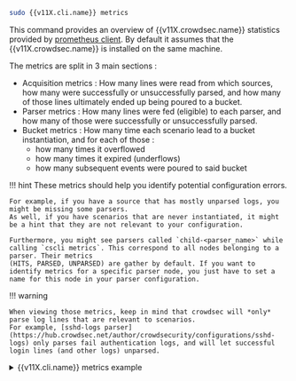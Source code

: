 ```bash
sudo {{v11X.cli.name}} metrics
```

This command provides an overview of {{v11X.crowdsec.name}} statistics provided by [prometheus client](/Crowdsec/v11/observability/prometheus/). By default it assumes that the {{v11X.crowdsec.name}} is installed on the same machine.

The metrics are split in 3 main sections :

 - Acquisition metrics : How many lines were read from which sources, how many were successfully or unsuccessfully parsed, and how many of those lines ultimately ended up being poured to a bucket.
 - Parser metrics : How many lines were fed (eligible) to each parser, and how many of those were successfully or unsuccessfully parsed.
 - Bucket metrics : How many time each scenario lead to a bucket instantiation, and for each of those :
    - how many times it overflowed
    - how many times it expired (underflows)
    - how many subsequent events were poured to said bucket

!!! hint
    These metrics should help you identify potential configuration errors.

    For example, if you have a source that has mostly unparsed logs, you might be missing some parsers.
    As well, if you have scenarios that are never instantiated, it might be a hint that they are not relevant to your configuration.

    Furthermore, you might see parsers called `child-<parser_name>` while calling `cscli metrics`. This correspond to all nodes belonging to a parser. Their metrics
    (HITS, PARSED, UNPARSED) are gather by default. If you want to identify metrics for a specific parser node, you just have to set a name for this node in your parser configuration.


!!! warning

    When viewing those metrics, keep in mind that crowdsec will *only* parse log lines that are relevant to scenarios.
    For example, [sshd-logs parser](https://hub.crowdsec.net/author/crowdsecurity/configurations/sshd-logs) only parses fail authentication logs, and will let successful login lines (and other logs) unparsed.


<details>
  <summary>{{v11X.cli.name}} metrics example</summary>
```bash
$ sudo cscli metrics

INFO[0000] Buckets Metrics:
+--------------------------------------+---------------+-----------+--------------+--------+---------+
|                BUCKET                | CURRENT COUNT | OVERFLOWS | INSTANCIATED | POURED | EXPIRED |
+--------------------------------------+---------------+-----------+--------------+--------+---------+
| crowdsecurity/http-bad-user-agent    | -             | -         |           10 |     10 |      10 |
| crowdsecurity/http-crawl-non_statics | -             | -         |           91 |    119 |      91 |
| crowdsecurity/http-probing           | -             | -         |            2 |      2 |       2 |
| crowdsecurity/http-sensitive-files   | -             | -         |            1 |      1 |       1 |
| crowdsecurity/ssh-bf                 |            13 |      6314 |         8768 |  46772 |    2441 |
| crowdsecurity/ssh-bf_user-enum       |             6 | -         |         7646 |  14406 |    7640 |
+--------------------------------------+---------------+-----------+--------------+--------+---------+
INFO[0000] Acquisition Metrics:
+---------------------------+------------+--------------+----------------+------------------------+
|          SOURCE           | LINES READ | LINES PARSED | LINES UNPARSED | LINES POURED TO BUCKET |
+---------------------------+------------+--------------+----------------+------------------------+
| /var/log/auth.log         |     105476 |        46772 |          58704 |                  61178 |
| /var/log/messages         |          2 | -            |              2 | -                      |
| /var/log/nginx/access.log |        138 |          111 |             27 |                    100 |
| /var/log/nginx/error.log  |        312 |           68 |            244 |                     32 |
| /var/log/syslog           |      31919 | -            |          31919 | -                      |
+---------------------------+------------+--------------+----------------+------------------------+
INFO[0000] Parser Metrics:
+--------------------------------+--------+--------+----------+
|            PARSERS             |  HITS  | PARSED | UNPARSED |
+--------------------------------+--------+--------+----------+
| child-crowdsecurity/http-logs  |    537 |    257 |      280 |
| child-crowdsecurity/nginx-logs |    789 |    179 |      610 |
| child-crowdsecurity/sshd-logs  | 436048 |  46772 |   389276 |
| crowdsecurity/dateparse-enrich |  46951 |  46951 | -        |
| crowdsecurity/geoip-enrich     |  46883 |  46883 | -        |
| crowdsecurity/http-logs        |    179 |     66 |      113 |
| crowdsecurity/nginx-logs       |    450 |    179 |      271 |
| crowdsecurity/non-syslog       |    450 |    450 | -        |
| crowdsecurity/sshd-logs        | 104386 |  46772 |    57614 |
| crowdsecurity/syslog-logs      | 137397 | 137395 |        2 |
| crowdsecurity/whitelists       |  46951 |  46951 | -        |
+--------------------------------+--------+--------+----------+
INFO[0000] Local Api Metrics:
+----------------------+--------+------+
|        ROUTE         | METHOD | HITS |
+----------------------+--------+------+
| /v1/alerts           | GET    |    4 |
| /v1/alerts           | POST   | 5400 |
| /v1/decisions/stream | GET    | 7694 |
| /v1/watchers/login   | POST   |   27 |
+----------------------+--------+------+
INFO[0000] Local Api Machines Metrics:
+----------------------------------+------------+--------+------+
|             MACHINE              |   ROUTE    | METHOD | HITS |
+----------------------------------+------------+--------+------+
| 7f0607a3469243139699bf2f30321fc4 | /v1/alerts | GET    |    4 |
| 7f0607a3469243139699bf2f30321fc4 | /v1/alerts | POST   | 5400 |
+----------------------------------+------------+--------+------+
INFO[0000] Local Api Bouncers Metrics:
+------------------------------+----------------------+--------+------+
|           BOUNCER            |        ROUTE         | METHOD | HITS |
+------------------------------+----------------------+--------+------+
| cs-firewall-bouncer-n3W19Qua | /v1/decisions/stream | GET    | 7694 |
+------------------------------+----------------------+--------+------+

```
</details>